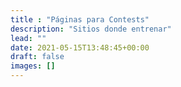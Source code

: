 ```yaml
---
title : "Páginas para Contests"
description: "Sitios donde entrenar"
lead: ""
date: 2021-05-15T13:48:45+00:00
draft: false
images: []
---
```

